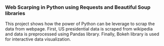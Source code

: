 
### Web Scarping in Python using  Requests and Beautiful Soup libraries 

This project shows how the power of Python can be leverage to scrap the data from webpage.
First, US presidential data is scraped from wikipedia and data is preprocessed using Pandas library. Finally, Bokeh library is used for interactive data visualization.




